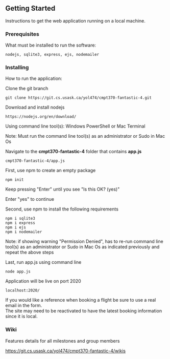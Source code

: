 ## Getting Started

Instructions to get the web application running on a local machine.

### Prerequisites 

What must be installed to run the software:

```
nodejs, sqlite3, express, ejs, nodemailer
```

### Installing

How to run the application:

Clone the git branch

```
git clone https://git.cs.usask.ca/yol474/cmpt370-fantastic-4.git
```

Download and install nodejs

```
https://nodejs.org/en/download/
```

Using command line tool(s): Windows PowerShell or Mac Terminal

Note: Must run the command line tool(s) as an administrator or Sudo in Mac Os

Navigate to the **cmpt370-fantastic-4** folder that contains **app.js**

```
cmpt370-fantastic-4/app.js
```

First, use npm to create an empty package

```
npm init
```
Keep pressing "Enter" until you see "Is this OK? (yes)"

Enter "yes" to continue

Second, use npm to install the following requirements

```
npm i sqlite3
npm i express
npm i ejs
npm i nodemailer
```
Note: if showing warning "Permission Denied", has to re-run command line tool(s)
      as an administrator or Sudo in Mac Os as indicated previously and repeat the above steps

Last, run app.js using command line

```
node app.js
```

Application will be live on port 2020

```
localhost:2020/
```

If you would like a reference when booking a flight be sure to use a real email in the form.<br>
The site may need to be reactivated to have the latest booking information since
it is local.

### Wiki

Features details for all milestones and group members<br>

https://git.cs.usask.ca/yol474/cmpt370-fantastic-4/wikis